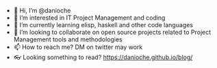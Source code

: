 
- 👋 Hi, I’m @danioche
- 👀 I’m interested in IT Project Management and coding
- 🌱 I’m currently learning elisp, haskell and other code languages 
- 💞️ I’m looking to collaborate on open source projects related to Project Management tools and methodologies
- 📫 How to reach me? DM on twitter may work
- 👓 Looking something to read? https://danioche.github.io/blog/

